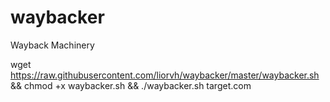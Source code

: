 # waybacker

Wayback Machinery

wget https://raw.githubusercontent.com/liorvh/waybacker/master/waybacker.sh && chmod +x waybacker.sh && ./waybacker.sh target.com
